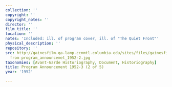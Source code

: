 ```yaml
---
collection: ''
copyright: ''
copyright_notes: ''
director: ''
film_title: ''
location: ''
notes: 'Included: ill. of program cover, ill. of "The Quiet Front"'
physical_description: ''
repository: ''
src: http://gainesfilm.qa-lamp.ccnmtl.columbia.edu/sites/files/gainesfilm/images/Pages
  from program_announcemet_1952-2.jpg
taxonomies: [Avant-Garde Historiography, Document, Historiography]
title: Program Announcement 1952-3 (2 of 5)
year: '1952'

---
```

